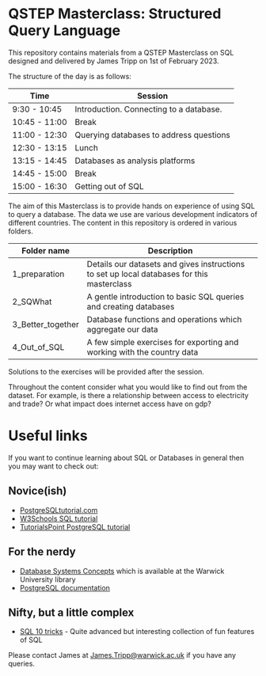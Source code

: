 # QSTEP Masterclass: Structured Query Language

This repository contains materials from a QSTEP Masterclass on SQL designed and delivered by James Tripp on 1st of February 2023.

The structure of the day is as follows:

| Time          | Session                                    |
|---------------|--------------------------------------------|
| 9:30  - 10:45 | Introduction. Connecting to a database.    |
| 10:45 - 11:00 | Break                                      |
| 11:00 - 12:30 | Querying databases to address questions    |
| 12:30 - 13:15 | Lunch                                      |
| 13:15 - 14:45 | Databases as analysis platforms            |
| 14:45 - 15:00 | Break                                      |
| 15:00 - 16:30 | Getting out of SQL                         |

The aim of this Masterclass is to provide hands on experience of using SQL to query a database. The data we use are various development indicators of different countries. The content in this repository is ordered in various folders.

| Folder name        | Description                                                                                |
|--------------------|--------------------------------------------------------------------------------------------|
| 1_preparation      | Details our datasets and gives instructions to set up local databases for this masterclass |
| 2_SQWhat           | A gentle introduction to basic SQL queries and creating databases                          |
| 3_Better_together  | Database functions and operations which aggregate our data                                 |
| 4_Out_of_SQL       | A few simple exercises for exporting and working with the country data                     |

Solutions to the exercises will be provided after the session.

Throughout the content consider what you would like to find out from the dataset. For example, is there a relationship between access to electricity and trade? Or what impact does internet access have on gdp?

# Useful links

If you want to continue learning about SQL or Databases in general then you may want to check out:

## Novice(ish)
* [PostgreSQLtutorial.com](http://www.postgresqltutorial.com/)
* [W3Schools SQL tutorial](https://www.w3schools.com/sql/)
* [TutorialsPoint PostgreSQL tutorial](https://www.tutorialspoint.com/postgresql/)

## For the nerdy
* [Database Systems Concepts](https://www.amazon.co.uk/Database-System-Concepts-Intl-Ed/dp/0071289593/ref=sr_1_2?keywords=database+systems+concepts&qid=1575231670&sr=8-2) which is available at the Warwick University library
* [PostgreSQL documentation](https://www.postgresql.org/docs/9.1/)

## Nifty, but a little complex
* [SQL 10 tricks](https://blog.jooq.org/2016/04/25/10-sql-tricks-that-you-didnt-think-were-possible/) - Quite advanced but interesting collection of fun features of SQL

Please contact James at [James.Tripp@warwick.ac.uk](mailto:james.tripp@warwick.ac.uk) if you have any queries.
